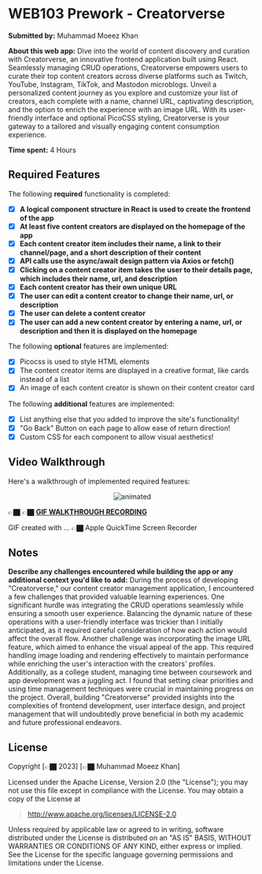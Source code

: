 # WEB103 Prework - Creatorverse

**Submitted by:** Muhammad Moeez Khan

**About this web app:** Dive into the world of content discovery and curation with Creatorverse, an innovative frontend application built using React. Seamlessly managing CRUD operations, Creatorverse empowers users to curate their top content creators across diverse platforms such as Twitch, YouTube, Instagram, TikTok, and Mastodon microblogs. Unveil a personalized content journey as you explore and customize your list of creators, each complete with a name, channel URL, captivating description, and the option to enrich the experience with an image URL. With its user-friendly interface and optional PicoCSS styling, Creatorverse is your gateway to a tailored and visually engaging content consumption experience.

**Time spent:** 4 Hours

## Required Features

The following **required** functionality is completed:

<!-- 👉🏿👉🏿👉🏿 Make sure to check off completed functionality below -->
- [x] **A logical component structure in React is used to create the frontend of the app**
- [x] **At least five content creators are displayed on the homepage of the app**
- [x] **Each content creator item includes their name, a link to their channel/page, and a short description of their content**
- [x] **API calls use the async/await design pattern via Axios or fetch()**
- [x] **Clicking on a content creator item takes the user to their details page, which includes their name, url, and description**
- [x] **Each content creator has their own unique URL**
- [x] **The user can edit a content creator to change their name, url, or description**
- [x] **The user can delete a content creator**
- [x] **The user can add a new content creator by entering a name, url, or description and then it is displayed on the homepage**

The following **optional** features are implemented:

- [x] Picocss is used to style HTML elements
- [x] The content creator items are displayed in a creative format, like cards instead of a list
- [x] An image of each content creator is shown on their content creator card

The following **additional** features are implemented:

* [x] List anything else that you added to improve the site's functionality!
* [x] "Go Back" Button on each page to allow ease of return direction!
* [x] Custom CSS for each component to allow visual aesthetics!

## Video Walkthrough

Here's a walkthrough of implemented required features:

<p align="center">
  <img src="https://imgur.com/a/E2z0Bi7.gif" alt="animated" />
</p>

👉🏿 👉🏿 **[GIF WALKTHROUGH RECORDING](https://imgur.com/a/E2z0Bi7.gif)**

GIF created with ...  👉🏿 Apple QuickTime Screen Recorder
<!-- Recommended tools:
[Kap](https://getkap.co/) for macOS
[ScreenToGif](https://www.screentogif.com/) for Windows
[peek](https://github.com/phw/peek) for Linux. -->

## Notes

**Describe any challenges encountered while building the app or any additional context you'd like to add:**
During the process of developing "Creatorverse," our content creator management application, I encountered a few challenges that provided valuable learning experiences. One significant hurdle was integrating the CRUD operations seamlessly while ensuring a smooth user experience. Balancing the dynamic nature of these operations with a user-friendly interface was trickier than I initially anticipated, as it required careful consideration of how each action would affect the overall flow. Another challenge was incorporating the image URL feature, which aimed to enhance the visual appeal of the app. This required handling image loading and rendering effectively to maintain performance while enriching the user's interaction with the creators' profiles. Additionally, as a college student, managing time between coursework and app development was a juggling act. I found that setting clear priorities and using time management techniques were crucial in maintaining progress on the project. Overall, building "Creatorverse" provided insights into the complexities of frontend development, user interface design, and project management that will undoubtedly prove beneficial in both my academic and future professional endeavors.

## License

Copyright [👉🏿 2023] [👉🏿 Muhammad Moeez Khan]

Licensed under the Apache License, Version 2.0 (the "License"); you may not use this file except in compliance with the License. You may obtain a copy of the License at

> http://www.apache.org/licenses/LICENSE-2.0

Unless required by applicable law or agreed to in writing, software distributed under the License is distributed on an "AS IS" BASIS, WITHOUT WARRANTIES OR CONDITIONS OF ANY KIND, either express or implied. See the License for the specific language governing permissions and limitations under the License.
